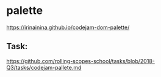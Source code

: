 # palette
https://irinainina.github.io/codejam-dom-palette/

## Task: 
https://github.com/rolling-scopes-school/tasks/blob/2018-Q3/tasks/codejam-pallete.md

